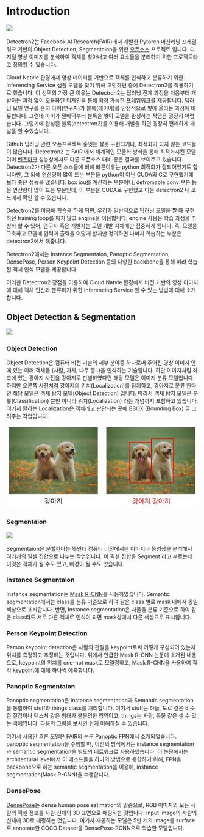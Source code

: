 # Introduction

![](https://user-images.githubusercontent.com/1381301/66535560-d3422200-eace-11e9-9123-5535d469db19.png)

Detectron2는 Facebook AI Research(FAIR)에서 개발한 Pytorch 머신러닝 프레임워크 기반의 Object Detection, Segmentaion을 위한 [오픈소스](https://github.com/facebookresearch/detectron2) 프로젝트 입니다. 디지털 영상 이미지를 분석하여 객체를 찾아내고 여러 요소들을 분리하기 위한 프로젝트라고 정의할 수 있습니다.

Cloud Natvie 환경에서 영상 데이터를 기반으로 객체를 인식하고 분류하기 위한 Inferencing Service 샘플 모델을 찾기 위해 고민하던 중에 Detectron2를 적용하기로 했습니다. 이 선택의 가장 큰 이유는 Detectron2는 딥러닝 전체 과정을 처음부터 개발하는 과정 없이 모듈화된 디자인을 통해 확장 가능한 프레임워크를 제공합니다. 딥러닝 모델 연구를 흔히 아이(연구자)가 블록(레이어)를 안정적으로 쌓아 올리는 과정에 비유합니다. 그런데 아이가 밑바닥부터 블록을 쌓아 모델을 완성하는 작업은 굉장히 어렵습니다. 그렇기에 완성된 블록(detectron2)를 이용해 개발을 하면 굉장히 편리하게 개발을 할 수있습니다.

Github 딥러닝 관련 오픈프로젝트 중엣는 잘못 구현되거나, 최적화가 되지 않는 코드들이 많습니다. Detectron2 는 FAIR 에서 체계적인 모듈화 방식을 통해 최적화시킨 모델이며 [벤츠마크](https://detectron2.readthedocs.io/en/latest/notes/benchmarks.html) 성능상에서도 다른 오픈소스 대비 좋은 결과를 보여주고 있습니다. Detectron2가 다른 오픈 소스들에 비해 빠른이유는 python 최적화가 잘되어있기도 합니다만, 그 외에 연산량이 많이 드는 부분을 python이 아닌 CUDA와 C로 구현했기에 보다 좋은 성능을 냈습니다. box iou를 계산하는 부분이나, defromable conv 부분 등은 연산량이 많이 드는 부분인데, 이 부분을 CUDA로 구현했고 이는 detectron2 내 코드에서 확인 할 수 있습니다.

Detectron2를 이용해 학습을 하게 되면, 우리가 일반적으로 딥러닝 모델을 짤 때 구현하던 training loop를 짜지 않고 engine을 이용합니다. engine 사용은 학습 과정을 추상화 할 수 있어, 연구자 혹은 개발자는 모델 개발 자체에만 집중하게 됩니다. 즉, 모델을 구축하고 모델에 입력과 출력을 어떻게 할지만 정의하면 나머지 학습하는 부분은 detectron2에서 해줍니다.

Detectron2에서는 Instance Segmentaion, Panoptic Segmentation, DensePose, Person Keypoint Detection 등의 다양한 backbone을 통해 미리 학습된 객체 인식 모델을 제공합니다.

이러한 Detectron2 장점을 이용하여 Cloud Natvie 환경에서 비전 기반의 영상 이미지에 대해 객체 인신과 분류하기 위한 Inferencing Service 할 수 있는 방법에 대해 소개합니다.



## Object Detection & Segmentation

![](https://cdn.substack.com/image/fetch/w\_1456,c\_limit,f\_auto,q\_auto:good,fl\_progressive:steep/https%3A%2F%2Fbucketeer-e05bbc84-baa3-437e-9518-adb32be77984.s3.amazonaws.com%2Fpublic%2Fimages%2F4fe1ccf8-5f2f-4466-9930-7ad2f86d4c4c\_1418x1004.png)

### Object Detection

Object Detection은 컴퓨터 비전 기술의 세부 분야중 하나로써 주어진 영상 이미지 안에 있는 여러 객체들 (사람, 자차, 나무 등..)을 인식하는 기술입니다. 하단 이미지처럼 좌측에 있는 강아지 사진을 강아지로 판별하였다면 해당 모델은 이미지 분류 모델입니다. 하지만 오른쪽 사진처럼 강아지의 위치(Localization)를 탐지하고, 강아지로 분류 한다면 해당 모델은 객체 탐지 모델(Object Detection) 입니다. 따라서 객체 탐지 모델은 분류(Classification) 뿐만 아니라 위치(Localization) 라는 개념까지 포함하고 있습니다. 여기서 말하는 Localization은 객체라고 판단되는 곳에 BBOX (Bounding Box) 글 그려주는 작업입니다.

![Object Detection (Classification & Localization)](https://github.com/Pseudo-Lab/Tutorial-Book/blob/master/book/pics/OD-ch1img01.JPG?raw=true)

### Segmentaion

![](https://miro.medium.com/max/2160/1\*TcPH-XRIlyoB63CqiTCkLw.png)

Segmentaion은 분할한다는 뜻인데 컴퓨터 비전에서는 이미지나 동영상을 분석해서 여러개의 필셀 집합으로 나누는 작업입니다. 이 픽셀 집합을 Segment 라고 부르는데 이것은 객체가 될 수도 있고, 배경이 될 수도 있습니다.

### Instance Segmentaion

Instance segmentation는 [Mask R-CNN](https://paperswithcode.com/paper/mask-r-cnn)를 사용하였습니다. Semantic segmentation에서는 class를 분류 기준으로 하여 같은 class 별로 mask 내에서 동일 색상으로 표시합니다. 반면, Instance segmentation은 사물을 분류 기준으로 하여 같은 class라도 서로 다른 객체로 인식이 되면 mask상에서 다른 색상으로 표시합니다.



### Person Keypoint Detection

Person keypoint detection은 사람의 관절을 keypoint로써 어떻게 구성되어 있는지 위치를 측정하고 추정하는 것입니다. 위에서 언급한 Mask R-CNN 논문에 소개된 내용으로, keypoint의 위치를 one-hot mask로 모델링하고, Mask R-CNN을 사용하여 각각 keypoint에 대해 하나씩 예측합니다.



### Panoptic Segmentaion

Panoptic segmentation은 Instance segmentation과 Semantic segmentation을 통합하여 stuff와 things class를 처리합니다. 여기서 stuff는 하늘, 도로 같은 비슷한 질감이나 텍스쳐 같은 형태가 불분명한 영역이고, things는 사람, 동물 같은 셀 수 있는 객체입니다. 다음의 그림을 보시면 쉽게 이해하실 수 있습니다.

여기서 사용된 추론 모델은 FAIR의 논문 [Panoptic FPN](https://arxiv.org/pdf/1901.02446.pdf)에서 소개되었습니다. panoptic segmentation을 수행할 때, 이전의 방식에서는 instance segmentation과 semantic segmentation을 별도의 네트워크로 사용하였습니다. 이 논문에서는 architectural level에서 이 메소드들을 하나의 방법으로 통합하기 위해, FPN을 backbone으로 하는 semantic segmentation을 이용해, instance segmentation(Mask R-CNN)을 수행합니다.

### DensePose

[DensePose](https://paperswithcode.com/paper/densepose-dense-human-pose-estimation-in-the)는 dense human pose estimation의 일종으로, RGB 이미지의 모든 사람의 픽셀 정보를 사람 신체의 3D 표면으로 매핑하는 것입니다. Input image의 사람의 신체에 3D로 매핑하는 것입니다. 여기서 제공하는 모델은 5만 개의 image를 surface로 annotate한 COCO Dataset을 DensePose-RCNN으로 학습한 모델입니다.



